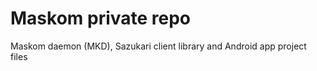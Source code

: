 Maskom private repo
=========================

Maskom daemon (MKD), Sazukari client library and Android app project files
